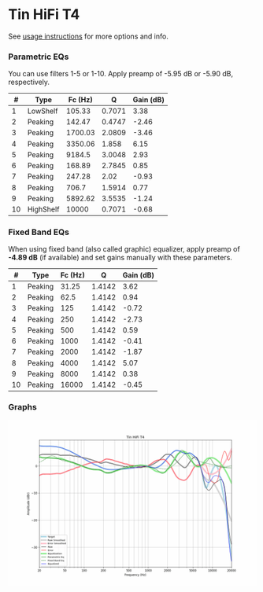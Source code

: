 # Tin HiFi T4
See [usage instructions](https://github.com/jaakkopasanen/AutoEq#usage) for more options and info.

### Parametric EQs
You can use filters 1-5 or 1-10. Apply preamp of -5.95 dB or -5.90 dB, respectively.

|   # | Type      |   Fc (Hz) |      Q |   Gain (dB) |
|-----|-----------|-----------|--------|-------------|
|   1 | LowShelf  |    105.33 | 0.7071 |        3.38 |
|   2 | Peaking   |    142.47 | 0.4747 |       -2.46 |
|   3 | Peaking   |   1700.03 | 2.0809 |       -3.46 |
|   4 | Peaking   |   3350.06 | 1.858  |        6.15 |
|   5 | Peaking   |   9184.5  | 3.0048 |        2.93 |
|   6 | Peaking   |    168.89 | 2.7845 |        0.85 |
|   7 | Peaking   |    247.28 | 2.02   |       -0.93 |
|   8 | Peaking   |    706.7  | 1.5914 |        0.77 |
|   9 | Peaking   |   5892.62 | 3.5535 |       -1.24 |
|  10 | HighShelf |  10000    | 0.7071 |       -0.68 |

### Fixed Band EQs
When using fixed band (also called graphic) equalizer, apply preamp of **-4.89 dB** (if available) and set gains manually with these parameters.

|   # | Type    |   Fc (Hz) |      Q |   Gain (dB) |
|-----|---------|-----------|--------|-------------|
|   1 | Peaking |     31.25 | 1.4142 |        3.62 |
|   2 | Peaking |     62.5  | 1.4142 |        0.94 |
|   3 | Peaking |    125    | 1.4142 |       -0.72 |
|   4 | Peaking |    250    | 1.4142 |       -2.73 |
|   5 | Peaking |    500    | 1.4142 |        0.59 |
|   6 | Peaking |   1000    | 1.4142 |       -0.41 |
|   7 | Peaking |   2000    | 1.4142 |       -1.87 |
|   8 | Peaking |   4000    | 1.4142 |        5.07 |
|   9 | Peaking |   8000    | 1.4142 |        0.38 |
|  10 | Peaking |  16000    | 1.4142 |       -0.45 |

### Graphs
![](./Tin%20HiFi%20T4.png)
